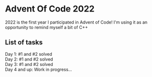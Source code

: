 # Advent Of Code 2022
2022 is the first year I participated in Advent of Code! I'm using it as an opportunity to remind myself a bit of C++

## List of tasks
Day 1: #1 and #2 solved         
Day 2: #1 and #2 solved     
Day 3: #1 and #2 solved             
Day 4 and up: Work in progress...


